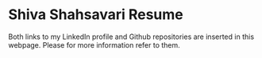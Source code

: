 # Shiva Shahsavari Resume
Both links to my LinkedIn profile and Github repositories are inserted in this webpage.
Please for more information refer to them.
